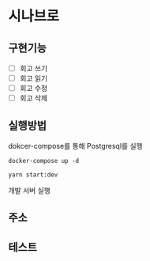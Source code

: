 # 시나브로

## 구현기능

- [ ] 회고 쓰기
- [ ] 회고 읽기
- [ ] 회고 수정
- [ ] 회고 삭제

## 실행방법

dokcer-compose를 통해 Postgresql를 실행

```shell
docker-compose up -d
```

```shell
yarn start:dev
```

개발 서버 실행

## 주소

## 테스트
